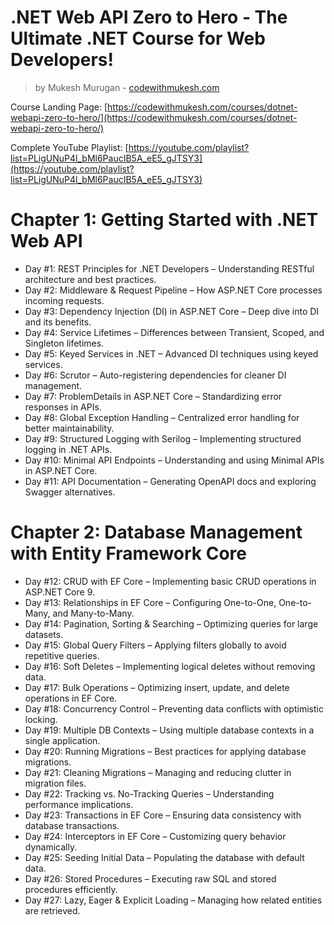 # .NET Web API Zero to Hero - The Ultimate .NET Course for Web Developers!
> by Mukesh Murugan - [codewithmukesh.com](https://codewithmukesh.com/courses/dotnet-webapi-zero-to-hero/)
>

Course Landing Page: [https://codewithmukesh.com/courses/dotnet-webapi-zero-to-hero/](https://codewithmukesh.com/courses/dotnet-webapi-zero-to-hero/)

Complete YouTube Playlist: [https://youtube.com/playlist?list=PLigUNuP4l_bMl6PaucIB5A_eE5_gJTSY3](https://youtube.com/playlist?list=PLigUNuP4l_bMl6PaucIB5A_eE5_gJTSY3)


# Chapter 1: Getting Started with .NET Web API

- Day #1: REST Principles for .NET Developers – Understanding RESTful architecture and best practices.  
- Day #2: Middleware & Request Pipeline – How ASP.NET Core processes incoming requests.  
- Day #3: Dependency Injection (DI) in ASP.NET Core – Deep dive into DI and its benefits.  
- Day #4: Service Lifetimes – Differences between Transient, Scoped, and Singleton lifetimes.  
- Day #5: Keyed Services in .NET – Advanced DI techniques using keyed services.  
- Day #6: Scrutor – Auto-registering dependencies for cleaner DI management.  
- Day #7: ProblemDetails in ASP.NET Core – Standardizing error responses in APIs.  
- Day #8: Global Exception Handling – Centralized error handling for better maintainability.  
- Day #9: Structured Logging with Serilog – Implementing structured logging in .NET APIs.  
- Day #10: Minimal API Endpoints – Understanding and using Minimal APIs in ASP.NET Core.  
- Day #11: API Documentation – Generating OpenAPI docs and exploring Swagger alternatives.  

# Chapter 2: Database Management with Entity Framework Core

- Day #12: CRUD with EF Core – Implementing basic CRUD operations in ASP.NET Core 9.  
- Day #13: Relationships in EF Core – Configuring One-to-One, One-to-Many, and Many-to-Many.  
- Day #14: Pagination, Sorting & Searching – Optimizing queries for large datasets.  
- Day #15: Global Query Filters – Applying filters globally to avoid repetitive queries.  
- Day #16: Soft Deletes – Implementing logical deletes without removing data.  
- Day #17: Bulk Operations – Optimizing insert, update, and delete operations in EF Core.  
- Day #18: Concurrency Control – Preventing data conflicts with optimistic locking.  
- Day #19: Multiple DB Contexts – Using multiple database contexts in a single application.  
- Day #20: Running Migrations – Best practices for applying database migrations.  
- Day #21: Cleaning Migrations – Managing and reducing clutter in migration files.  
- Day #22: Tracking vs. No-Tracking Queries – Understanding performance implications.  
- Day #23: Transactions in EF Core – Ensuring data consistency with database transactions.  
- Day #24: Interceptors in EF Core – Customizing query behavior dynamically.  
- Day #25: Seeding Initial Data – Populating the database with default data.  
- Day #26: Stored Procedures – Executing raw SQL and stored procedures efficiently.  
- Day #27: Lazy, Eager & Explicit Loading – Managing how related entities are retrieved.